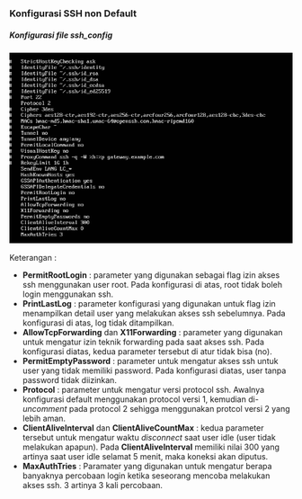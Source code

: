 ### Konfigurasi SSH non Default

##### Konfigurasi file ssh_config
![](/assets/customssh/Capture.PNG)

Keterangan :
* **PermitRootLogin** : parameter yang digunakan sebagai flag izin akses ssh menggunakan user root. Pada konfigurasi di atas, root tidak boleh login menggunakan ssh.
* **PrintLastLog** : parameter konfigurasi yang digunakan untuk flag izin menampilkan detail user yang melakukan akses ssh sebelumnya. Pada konfigurasi di atas, log tidak ditampilkan.
* **AllowTcpForwarding** dan **X11Forwarding** : parameter yang digunakan untuk mengatur izin teknik forwarding pada saat akses ssh. Pada konfigurasi diatas, kedua parameter tersebut di atur tidak bisa (no).
* **PermitEmptyPassword** : parameter untuk mengatur akses ssh untuk user yang tidak memiliki password. Pada konfigurasi diatas, user tanpa password tidak diizinkan.
* **Protocol** : parameter untuk mengatur versi protocol ssh. Awalnya konfigurasi default menggunakan protocol versi 1, kemudian di-_uncomment_ pada protocol 2 sehigga menggunakan protcol versi 2 yang lebih aman.
* **ClientAliveInterval** dan **ClientAliveCountMax** : kedua parameter tersebut untuk mengatur waktu _disconnect_ saat user idle (user tidak melakukan apapun). Pada **ClientAliveInterval** memiliki nilai 300 yang artinya saat user idle selamat 5 menit, maka koneksi akan diputus.
* **MaxAuthTries** : Paramater yang digunakan untuk mengatur berapa banyaknya percobaan login ketika seseorang mencoba melakukan akses ssh. 3 artinya 3 kali percobaan.

